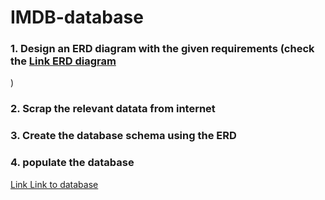 # IMDB-database
### 1. Design an ERD diagram with the given requirements (check the [Link ERD diagram](https://github.com/Krutikmehta/IMDB-database/blob/main/24_assgn/ERD.png)
)
### 2. Scrap the relevant datata from internet
### 3. Create the database schema using the ERD
### 4. populate the database

[Link Link to database](https://drive.google.com/file/d/1Uioi3JqlJqfoIC6qMIGWfnUKQWMiiHl1/view?usp=share_link)
